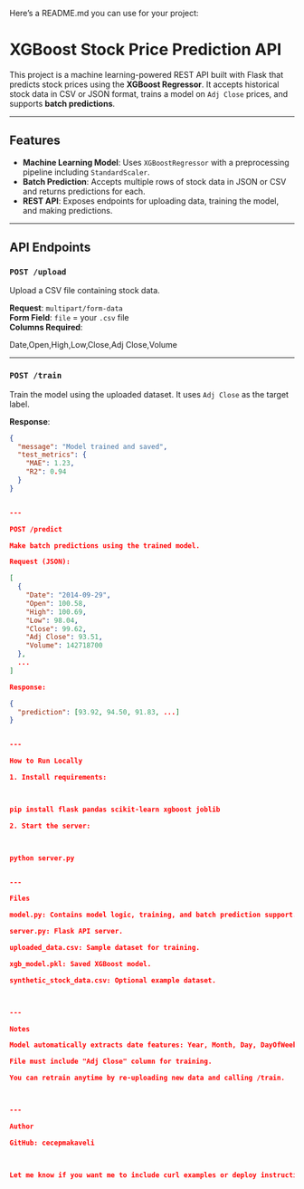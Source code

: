 Here’s a README.md you can use for your project:

# XGBoost Stock Price Prediction API

This project is a machine learning-powered REST API built with Flask that predicts stock prices using the **XGBoost Regressor**. It accepts historical stock data in CSV or JSON format, trains a model on `Adj Close` prices, and supports **batch predictions**.

---

## Features

- **Machine Learning Model**: Uses `XGBoostRegressor` with a preprocessing pipeline including `StandardScaler`.
- **Batch Prediction**: Accepts multiple rows of stock data in JSON or CSV and returns predictions for each.
- **REST API**: Exposes endpoints for uploading data, training the model, and making predictions.

---

## API Endpoints

### `POST /upload`

Upload a CSV file containing stock data.

**Request**: `multipart/form-data`  
**Form Field**: `file` = your `.csv` file  
**Columns Required**:

Date,Open,High,Low,Close,Adj Close,Volume

---

### `POST /train`

Train the model using the uploaded dataset. It uses `Adj Close` as the target label.

**Response**:
```json
{
  "message": "Model trained and saved",
  "test_metrics": {
    "MAE": 1.23,
    "R2": 0.94
  }
}


---

POST /predict

Make batch predictions using the trained model.

Request (JSON):

[
  {
    "Date": "2014-09-29",
    "Open": 100.58,
    "High": 100.69,
    "Low": 98.04,
    "Close": 99.62,
    "Adj Close": 93.51,
    "Volume": 142718700
  },
  ...
]

Response:

{
  "prediction": [93.92, 94.50, 91.83, ...]
}


---

How to Run Locally

1. Install requirements:



pip install flask pandas scikit-learn xgboost joblib

2. Start the server:



python server.py


---

Files

model.py: Contains model logic, training, and batch prediction support.

server.py: Flask API server.

uploaded_data.csv: Sample dataset for training.

xgb_model.pkl: Saved XGBoost model.

synthetic_stock_data.csv: Optional example dataset.



---

Notes

Model automatically extracts date features: Year, Month, Day, DayOfWeek.

File must include "Adj Close" column for training.

You can retrain anytime by re-uploading new data and calling /train.



---

Author

GitHub: cecepmakaveli



Let me know if you want me to include curl examples or deploy instructions (e.g. for Render, Vercel, or Heroku).

